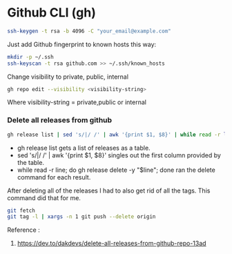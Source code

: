 # Github CLI (gh)

```sh
ssh-keygen -t rsa -b 4096 -C "your_email@example.com"
```

Just add Github fingerprint to known hosts this way:
```sh
mkdir -p ~/.ssh
ssh-keyscan -t rsa github.com >> ~/.ssh/known_hosts
```


Change visibility to private, public, internal
```sh
gh repo edit --visibility <visibility-string>
```
Where visibility-string = private,public or internal



### Delete all releases from github

```sh
gh release list | sed 's/|/ /' | awk '{print $1, $8}' | while read -r line; do gh release delete -y "$line"; done
```
- gh release list gets a list of releases as a table.
- sed 's/|/ /' | awk '{print $1, $8}' singles out the first column provided by the table.
- while read -r line; do gh release delete -y "$line"; done ran the delete command for each result.

After deleting all of the releases I had to also get rid of all the tags. This command did that for me.

```sh
git fetch
git tag -l | xargs -n 1 git push --delete origin
```

Reference :
1. https://dev.to/dakdevs/delete-all-releases-from-github-repo-13ad
